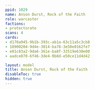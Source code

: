 ```yaml
---
ppid: 1029
name: Anson Durst, Rock of the Faith
role: warcaster
factions:
- protectorate
scans: 4
cards:
- d170a945-9b1b-393c-ab1a-63c11a5c3cb8
- 18900204-9d4e-3014-ba78-3e50e0162fe7
- e01c83a2-9da6-361e-ba8f-33519e630e00
- aadce870-6f46-3de4-9b8d-e50ce11d4d42

layout: model
title: Anson Durst, Rock of the Faith
disableToc: true
hidden: true
---
```

